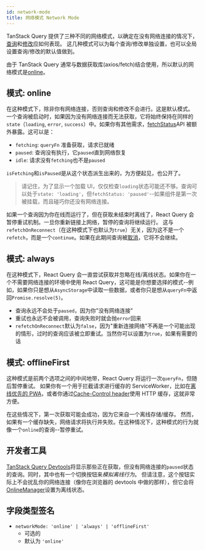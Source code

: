```yaml
---
id: network-mode
title: 网络模式 Network Mode
---
```


TanStack Query 提供了三种不同的网络模式，以确定在没有网络连接的情况下，[查询](./queries.md)和[修改](./mutations.md)应如何表现。
这几种模式可以为每个查询/修改单独设置，也可以全局设置查询/修改的默认值做到。

由于 TanStack Query 通常与数据获取库(axios/fetch)结合使用，所以默认的网络模式是[online](#模式-online)。

## 模式: online

在这种模式下，除非你有网络连接，否则查询和修改不会进行。这是默认模式。
一个查询被启动时，如果因为没有网络连接而无法获取，它将始终保持在同样的`state`（`loading`, `error`, `success`）中。如果你有其他需求，[fetchStatus](./queries.md#fetchstatus)API 被额外暴露。这可以是：

- `fetching`: `queryFn` 准备获取，请求已就绪
- `paused`: 查询没有执行，它`paused`直到网络恢复
- `idle`: 请求没有`fetching`也不是`paused`

`isFetching`和`isPaused`是从这个状态派生出来的，为方便起见，也公开了。

> 请记住，为了显示一个加载 UI，仅仅检查`loading`状态可能还不够。查询可以处于`state: 'loading'`，但`fetchStatus: 'paused'`--如果组件是第一次被挂载，而且碰巧你还没有网络连接。

如果一个查询因为你在线而运行了，但在获取未结束时离线了，React Query 会暂停重试机制。一旦你重新链接上网络，暂停的查询将继续运行。
这与`refetchOnReconnect`（在这种模式下也默认为`true`）无关，因为这不是一个`refetch`，而是一个`continue`。如果在此期间查询被[取消](./query-cancellation.md)，它将不会继续。

## 模式: always

在这种模式下，React Query 会一直尝试获取并忽略在线/离线状态。如果你在一个不需要网络连接的环境中使用 React Query，这可能是你想要选择的模式--例如，如果你只是想从`AsyncStorage`中读取一些数据，或者你只是想从`queryFn`中返回`Promise.resolve(5)`。

- 查询永远不会处于`paused`，因为你"没有网络连接"
- 重试也永远不会被调用，查询失败时就会抛`error`回来
- `refetchOnReconnect`默认为`false`，因为"重新连接网络"不再是一个可能出现的情形，过时的查询应该被立即重试。当然你可以设置为`true`，如果有需要的话

## 模式: offlineFirst

这种模式是前两个选项之间的中间地带，React Query 将运行一次`queryFn`，但随后暂停重试。
如果你有一个用于拦截请求进行缓存的 ServiceWorker，比如在[离线优先的 PWA](https://developer.mozilla.org/en-US/docs/Web/Progressive_web_apps/Offline_Service_workers)，或者你通过[Cache-Control header](https://developer.mozilla.org/en-US/docs/Web/HTTP/Caching#the_cache-control_header)使用 HTTP 缓存，这就非常方便。

在这些情况下，第一次获取可能会成功，因为它来自一个离线存储/缓存。
然而，如果有一个缓存缺失，网络请求将执行并失败。在这种情况下，这种模式的行为就像一个`online`的查询--暂停重试。

## 开发者工具

[TanStack Query Devtools](../getstarted/devtools.md)将显示那些正在获取，但没有网络连接的`paused`状态的查询。同时，其中也有一个切换按钮来*模拟离线行为*。
但请注意，这个按钮实际上不会扰乱你的网络连接（像你在浏览器的 devtools 中做的那样），但它会将[OnlineManager](../reference/onlineManager.md)设置为离线状态。

## 字段类型签名

- `networkMode: 'online' | 'always' | 'offlineFirst'`
  - 可选的
  - 默认为 `'online'`
